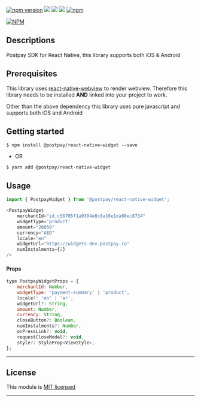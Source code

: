 
[![npm version](https://badge.fury.io/js/@postpay/react-native-widget.svg)](https://badge.fury.io/js/@postpay/react-native-widget) ![](https://img.shields.io/github/issues/minhchienwikipedia/@postpay/react-native-widget.svg) ![](https://img.shields.io/github/stars/minhchienwikipedia/@postpay/react-native-widget.svg) ![](https://img.shields.io/github/license/minhchienwikipedia/@postpay/react-native-widget.svg) [![npm](https://img.shields.io/npm/dm/@postpay/react-native-widget.svg)](https://npmjs.com/package/@postpay/react-native-widget)

[![NPM](https://nodei.co/npm/@postpay/react-native-widget.png?downloads=true&stars=true)](https://nodei.co/npm/@postpay/react-native-widget/)

## Descriptions

Postpay SDK for React Native, this library supports both iOS & Android

## Prerequisites

This library uses [react-native-webview](https://github.com/react-native-webview/react-native-webview)
to render webview. Therefore this library needs to be installed **AND** linked into your project to work.

Other than the above dependency this library uses pure javascript and supports both iOS and Android

## Getting started

`$ npm install @postpay/react-native-widget --save`

- OR

`$ yarn add @postpay/react-native-widget`

## Usage
```javascript
import { PostpayWidget } from '@postpay/react-native-widget';

<PostpayWidget
    merchantId="id_c56705f1a9304e8c8a16e1da98ec8734"
    widgetType='product'
    amount="20050"
    currency="AED"
    locale="en"
    widgetUrl="https://widgets-dev.postpay.io"
    numInstalments={2}
/>
```

#### Props

```javascript
type PostpayWidgetProps = {
    merchantId: Number,
    widgetType: 'payment-summary' | 'product',
    locale?: 'en' | 'ar',
    widgetUrl?: String,
    amount: Number,
    currency: String,
    closeButton?: Boolean,
    numInstalments?: Number,
    onPressLink?: void,
    requestCloseModal?: void,
    style?: StyleProp<ViewStyle>,
};
```
---

## License

This module is [MIT licensed](./LICENSE)

---